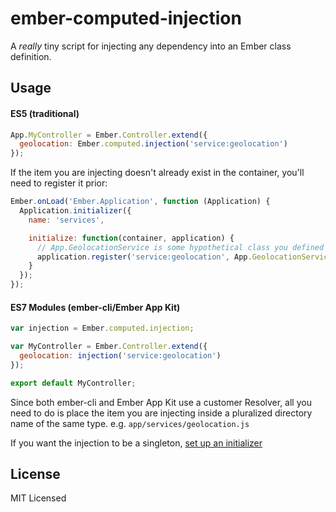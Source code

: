 ember-computed-injection
========================

A *really* tiny script for injecting any dependency into an Ember class definition.

## Usage

#### ES5 (traditional)
```javascript
App.MyController = Ember.Controller.extend({
  geolocation: Ember.computed.injection('service:geolocation')
});
```
If the item you are injecting doesn't already exist in the container, you'll need to register it prior:
```javascript
Ember.onLoad('Ember.Application', function (Application) {
  Application.initializer({
    name: 'services',

    initialize: function(container, application) {
      // App.GeolocationService is some hypothetical class you defined prior 
      application.register('service:geolocation', App.GeolocationService);
    }
  });
});
```
#### ES7 Modules (ember-cli/Ember App Kit)
```javascript
var injection = Ember.computed.injection;

var MyController = Ember.Controller.extend({
  geolocation: injection('service:geolocation')
});

export default MyController;
```
Since both ember-cli and Ember App Kit use a customer Resolver, all you need to do is place the item you are injecting inside a pluralized directory name of the same type. e.g. `app/services/geolocation.js`

If you want the injection to be a singleton, [set up an initializer](http://iamstef.net/ember-app-kit/guides/naming-conventions.html#initializers)

## License
MIT Licensed
